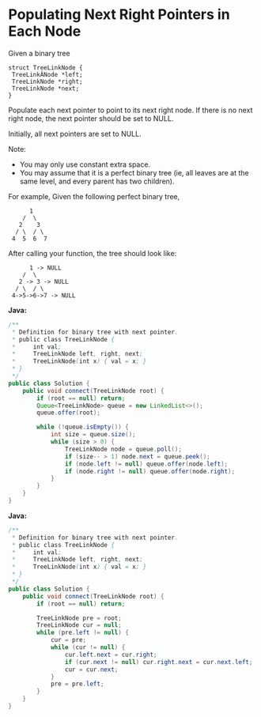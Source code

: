 # Populating Next Right Pointers in Each Node

Given a binary tree
```
struct TreeLinkNode {
 TreeLinkÂNode *left;
 TreeLinkNode *right;
 TreeLinkNode *next;
}
```
Populate each next pointer to point to its next right node. If there is no next right node, the next pointer should be set to NULL.

Initially, all next pointers are set to NULL.

Note:

- You may only use constant extra space.
- You may assume that it is a perfect binary tree (ie, all leaves are at the same level, and every parent has two children).

For example,
Given the following perfect binary tree,

          1
        /  \
       2    3
      / \  / \
     4  5  6  7

After calling your function, the tree should look like:

          1 -> NULL
        /  \
       2 -> 3 -> NULL
      / \  / \
     4->5->6->7 -> NULL

**Java:**
```java
/**
 * Definition for binary tree with next pointer.
 * public class TreeLinkNode {
 *     int val;
 *     TreeLinkNode left, right, next;
 *     TreeLinkNode(int x) { val = x; }
 * }
 */
public class Solution {
    public void connect(TreeLinkNode root) {
        if (root == null) return;
        Queue<TreeLinkNode> queue = new LinkedList<>();
        queue.offer(root);

        while (!queue.isEmpty()) {
            int size = queue.size();
            while (size > 0) {
                TreeLinkNode node = queue.poll();
                if (size-- > 1) node.next = queue.peek();
                if (node.left != null) queue.offer(node.left);
                if (node.right != null) queue.offer(node.right);
            }
        }
    }
}
```

**Java:**
```java
/**
 * Definition for binary tree with next pointer.
 * public class TreeLinkNode {
 *     int val;
 *     TreeLinkNode left, right, next;
 *     TreeLinkNode(int x) { val = x; }
 * }
 */
public class Solution {
    public void connect(TreeLinkNode root) {
        if (root == null) return;

        TreeLinkNode pre = root;
        TreeLinkNode cur = null;
        while (pre.left != null) {
            cur = pre;
            while (cur != null) {
                cur.left.next = cur.right;
                if (cur.next != null) cur.right.next = cur.next.left;
                cur = cur.next;
            }
            pre = pre.left;
        }
    }
}
```
